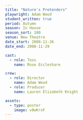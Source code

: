 ```yaml
---
title: "Nature's Pretenders"
playwright: Adam Wood
student_written: true
period: Autumn
season: In House
season_sort: 100
venue: New Theatre
date_start: 2008-11-26
date_end: 2008-11-29

cast:
  - role: Tess
    name: Rose Eccleshare

crew:
  - role: Director
    name: Adam Wood
  - role: Producer
    name: Lauren Elizabeth Knight

assets:
  - type: poster
    image: v8wKrxF
---
```

